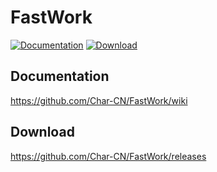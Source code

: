 # FastWork

[![Documentation](https://travis-ci.org/alibaba/dubbo.svg?branch=master)](https://github.com/Char-CN/FastWork/wiki)
[![Download](https://img.shields.io/badge/release-download-orange.svg)](https://github.com/Char-CN/FastWork/releases)

## Documentation
https://github.com/Char-CN/FastWork/wiki

## Download
https://github.com/Char-CN/FastWork/releases
